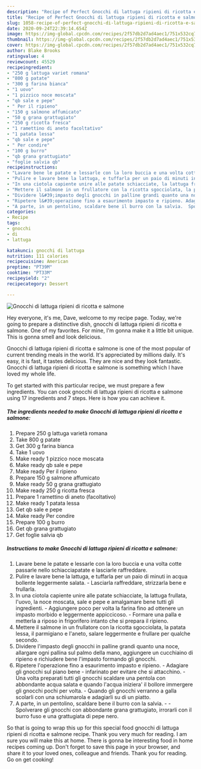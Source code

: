 ```yaml
---
description: "Recipe of Perfect Gnocchi di lattuga ripieni di ricotta e salmone"
title: "Recipe of Perfect Gnocchi di lattuga ripieni di ricotta e salmone"
slug: 1058-recipe-of-perfect-gnocchi-di-lattuga-ripieni-di-ricotta-e-salmone
date: 2020-09-24T22:39:14.654Z
image: https://img-global.cpcdn.com/recipes/2f57db2d7ad4aec1/751x532cq70/gnocchi-di-lattuga-ripieni-di-ricotta-e-salmone-recipe-main-photo.jpg
thumbnail: https://img-global.cpcdn.com/recipes/2f57db2d7ad4aec1/751x532cq70/gnocchi-di-lattuga-ripieni-di-ricotta-e-salmone-recipe-main-photo.jpg
cover: https://img-global.cpcdn.com/recipes/2f57db2d7ad4aec1/751x532cq70/gnocchi-di-lattuga-ripieni-di-ricotta-e-salmone-recipe-main-photo.jpg
author: Blake Brooks
ratingvalue: 4
reviewcount: 45529
recipeingredient:
- "250 g lattuga variet romana"
- "800 g patate"
- "300 g farina bianca"
- "1 uovo"
- "1 pizzico noce moscata"
- "qb sale e pepe"
- " Per il ripieno"
- "150 g salmone affumicato"
- "50 g grana grattugiato"
- "250 g ricotta fresca"
- "1 ramettino di aneto facoltativo"
- "1 patata lessa"
- "qb sale e pepe"
- " Per condire"
- "100 g burro"
- "qb grana grattugiato"
- "foglie salvia qb"
recipeinstructions:
- "Lavare bene le patate e lessarle con la loro buccia e una volta cotte passarle nello schiacciapatate e lasciarle raffreddare."
- "Pulire e lavare bene la lattuga, e tuffarla per un paio di minuti in acqua bollente leggermente salata. Lasciarla raffreddare, strizzarla bene e frullarla."
- "In una ciotola capiente unire alle patate schiacciate, la lattuga frullata, l&#39;uovo, la noce moscata, sale e pepe e amalgamare bene tutti gli ingredienti. Aggiungere poco per volta la farina fino ad ottenere un impasto morbido e leggermente appiccicoso. Formare una palla e metterla a riposo in frigorifero intanto che si prepara il ripieno."
- "Mettere il salmone in un frullatore con la ricotta sgocciolata, la patata lessa, il parmigiano e l&#39;aneto, salare leggermente e frullare per qualche secondo."
- "Dividere l&#39;impasto degli gnocchi in palline grandi quanto una noce, allargare ogni pallina sul palmo della mano, aggiungere un cucchiaino di ripieno e richiudere bene l&#39;impasto formando gli gnocchi."
- "Ripetere l&#39;operazione fino a esaurimento impasto e ripieno. Adagiare gli gnocchi sul piano bene  infarinato per evitare che si attacchino. Una volta preparati tutti gli gnocchi scaldare una pentola con abbondante acqua salata e quando l&#39;acqua iniziera&#39; il bollore immergere gli gnocchi pochi per volta. Quando gli gnocchi verranno a galla scolarli con una schiumarola e adagiarli su di un piatto."
- "A parte, in un pentolino, scaldare bene il burro con la salvia.  Spolverare gli gnocchi con abbondante grana grattugiato, irrorarli con il burro fuso e una grattugiata di pepe nero."
categories:
- Recipe
tags:
- gnocchi
- di
- lattuga

katakunci: gnocchi di lattuga 
nutrition: 111 calories
recipecuisine: American
preptime: "PT39M"
cooktime: "PT33M"
recipeyield: "2"
recipecategory: Dessert

---
```



![Gnocchi di lattuga ripieni di ricotta e salmone](https://img-global.cpcdn.com/recipes/2f57db2d7ad4aec1/751x532cq70/gnocchi-di-lattuga-ripieni-di-ricotta-e-salmone-recipe-main-photo.jpg)

Hey everyone, it's me, Dave, welcome to my recipe page. Today, we're going to prepare a distinctive dish, gnocchi di lattuga ripieni di ricotta e salmone. One of my favorites. For mine, I'm gonna make it a little bit unique. This is gonna smell and look delicious.



Gnocchi di lattuga ripieni di ricotta e salmone is one of the most popular of current trending meals in the world. It's appreciated by millions daily. It's easy, it is fast, it tastes delicious. They are nice and they look fantastic. Gnocchi di lattuga ripieni di ricotta e salmone is something which I have loved my whole life.


To get started with this particular recipe, we must prepare a few ingredients. You can cook gnocchi di lattuga ripieni di ricotta e salmone using 17 ingredients and 7 steps. Here is how you can achieve it.

<!--inarticleads1-->

##### The ingredients needed to make Gnocchi di lattuga ripieni di ricotta e salmone:

1. Prepare 250 g lattuga varietà romana
1. Take 800 g patate
1. Get 300 g farina bianca
1. Take 1 uovo
1. Make ready 1 pizzico noce moscata
1. Make ready qb sale e pepe
1. Make ready  Per il ripieno
1. Prepare 150 g salmone affumicato
1. Make ready 50 g grana grattugiato
1. Make ready 250 g ricotta fresca
1. Prepare 1 ramettino di aneto (facoltativo)
1. Make ready 1 patata lessa
1. Get qb sale e pepe
1. Make ready  Per condire
1. Prepare 100 g burro
1. Get qb grana grattugiato
1. Get foglie salvia qb




<!--inarticleads2-->

##### Instructions to make Gnocchi di lattuga ripieni di ricotta e salmone:

1. Lavare bene le patate e lessarle con la loro buccia e una volta cotte passarle nello schiacciapatate e lasciarle raffreddare.
1. Pulire e lavare bene la lattuga, e tuffarla per un paio di minuti in acqua bollente leggermente salata. - Lasciarla raffreddare, strizzarla bene e frullarla.
1. In una ciotola capiente unire alle patate schiacciate, la lattuga frullata, l&#39;uovo, la noce moscata, sale e pepe e amalgamare bene tutti gli ingredienti. - Aggiungere poco per volta la farina fino ad ottenere un impasto morbido e leggermente appiccicoso. - Formare una palla e metterla a riposo in frigorifero intanto che si prepara il ripieno.
1. Mettere il salmone in un frullatore con la ricotta sgocciolata, la patata lessa, il parmigiano e l&#39;aneto, salare leggermente e frullare per qualche secondo.
1. Dividere l&#39;impasto degli gnocchi in palline grandi quanto una noce, allargare ogni pallina sul palmo della mano, aggiungere un cucchiaino di ripieno e richiudere bene l&#39;impasto formando gli gnocchi.
1. Ripetere l&#39;operazione fino a esaurimento impasto e ripieno. - Adagiare gli gnocchi sul piano bene  - infarinato per evitare che si attacchino. - Una volta preparati tutti gli gnocchi scaldare una pentola con abbondante acqua salata e quando l&#39;acqua iniziera&#39; il bollore immergere gli gnocchi pochi per volta. - Quando gli gnocchi verranno a galla scolarli con una schiumarola e adagiarli su di un piatto.
1. A parte, in un pentolino, scaldare bene il burro con la salvia. -  - Spolverare gli gnocchi con abbondante grana grattugiato, irrorarli con il burro fuso e una grattugiata di pepe nero.




So that is going to wrap this up for this special food gnocchi di lattuga ripieni di ricotta e salmone recipe. Thank you very much for reading. I am sure you will make this at home. There is gonna be interesting food in home recipes coming up. Don't forget to save this page in your browser, and share it to your loved ones, colleague and friends. Thank you for reading. Go on get cooking!
